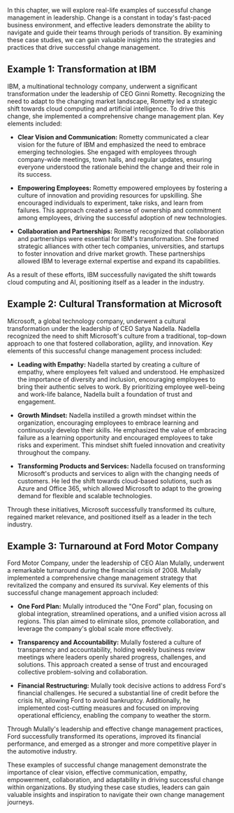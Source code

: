 
In this chapter, we will explore real-life examples of successful change management in leadership. Change is a constant in today's fast-paced business environment, and effective leaders demonstrate the ability to navigate and guide their teams through periods of transition. By examining these case studies, we can gain valuable insights into the strategies and practices that drive successful change management.

**Example 1: Transformation at IBM**
------------------------------------

IBM, a multinational technology company, underwent a significant transformation under the leadership of CEO Ginni Rometty. Recognizing the need to adapt to the changing market landscape, Rometty led a strategic shift towards cloud computing and artificial intelligence. To drive this change, she implemented a comprehensive change management plan. Key elements included:

* **Clear Vision and Communication:** Rometty communicated a clear vision for the future of IBM and emphasized the need to embrace emerging technologies. She engaged with employees through company-wide meetings, town halls, and regular updates, ensuring everyone understood the rationale behind the change and their role in its success.

* **Empowering Employees:** Rometty empowered employees by fostering a culture of innovation and providing resources for upskilling. She encouraged individuals to experiment, take risks, and learn from failures. This approach created a sense of ownership and commitment among employees, driving the successful adoption of new technologies.

* **Collaboration and Partnerships:** Rometty recognized that collaboration and partnerships were essential for IBM's transformation. She formed strategic alliances with other tech companies, universities, and startups to foster innovation and drive market growth. These partnerships allowed IBM to leverage external expertise and expand its capabilities.

As a result of these efforts, IBM successfully navigated the shift towards cloud computing and AI, positioning itself as a leader in the industry.

**Example 2: Cultural Transformation at Microsoft**
---------------------------------------------------

Microsoft, a global technology company, underwent a cultural transformation under the leadership of CEO Satya Nadella. Nadella recognized the need to shift Microsoft's culture from a traditional, top-down approach to one that fostered collaboration, agility, and innovation. Key elements of this successful change management process included:

* **Leading with Empathy:** Nadella started by creating a culture of empathy, where employees felt valued and understood. He emphasized the importance of diversity and inclusion, encouraging employees to bring their authentic selves to work. By prioritizing employee well-being and work-life balance, Nadella built a foundation of trust and engagement.

* **Growth Mindset:** Nadella instilled a growth mindset within the organization, encouraging employees to embrace learning and continuously develop their skills. He emphasized the value of embracing failure as a learning opportunity and encouraged employees to take risks and experiment. This mindset shift fueled innovation and creativity throughout the company.

* **Transforming Products and Services:** Nadella focused on transforming Microsoft's products and services to align with the changing needs of customers. He led the shift towards cloud-based solutions, such as Azure and Office 365, which allowed Microsoft to adapt to the growing demand for flexible and scalable technologies.

Through these initiatives, Microsoft successfully transformed its culture, regained market relevance, and positioned itself as a leader in the tech industry.

**Example 3: Turnaround at Ford Motor Company**
-----------------------------------------------

Ford Motor Company, under the leadership of CEO Alan Mulally, underwent a remarkable turnaround during the financial crisis of 2008. Mulally implemented a comprehensive change management strategy that revitalized the company and ensured its survival. Key elements of this successful change management approach included:

* **One Ford Plan:** Mulally introduced the "One Ford" plan, focusing on global integration, streamlined operations, and a unified vision across all regions. This plan aimed to eliminate silos, promote collaboration, and leverage the company's global scale more effectively.

* **Transparency and Accountability:** Mulally fostered a culture of transparency and accountability, holding weekly business review meetings where leaders openly shared progress, challenges, and solutions. This approach created a sense of trust and encouraged collective problem-solving and collaboration.

* **Financial Restructuring:** Mulally took decisive actions to address Ford's financial challenges. He secured a substantial line of credit before the crisis hit, allowing Ford to avoid bankruptcy. Additionally, he implemented cost-cutting measures and focused on improving operational efficiency, enabling the company to weather the storm.

Through Mulally's leadership and effective change management practices, Ford successfully transformed its operations, improved its financial performance, and emerged as a stronger and more competitive player in the automotive industry.

These examples of successful change management demonstrate the importance of clear vision, effective communication, empathy, empowerment, collaboration, and adaptability in driving successful change within organizations. By studying these case studies, leaders can gain valuable insights and inspiration to navigate their own change management journeys.
